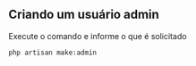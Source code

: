 ## Criando um usuário admin

Execute o comando e informe o que é solicitado
```
php artisan make:admin
```
